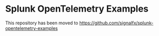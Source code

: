 # Splunk OpenTelemetry Examples

This repository has been moved to https://github.com/signalfx/splunk-opentelemetry-examples